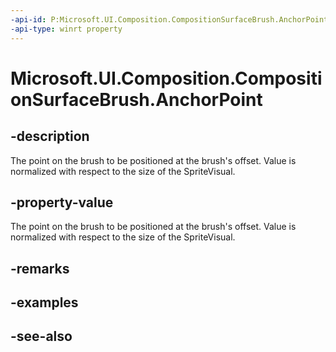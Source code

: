 ```yaml
---
-api-id: P:Microsoft.UI.Composition.CompositionSurfaceBrush.AnchorPoint
-api-type: winrt property
---
```


<!-- Property syntax
public Windows.Foundation.Numerics.Vector2 AnchorPoint { get;  set; }
-->

# Microsoft.UI.Composition.CompositionSurfaceBrush.AnchorPoint

## -description
The point on the brush to be positioned at the brush's offset. Value is normalized with respect to the size of the SpriteVisual.

## -property-value
The point on the brush to be positioned at the brush's offset. Value is normalized with respect to the size of the SpriteVisual.

## -remarks

## -examples

## -see-also
